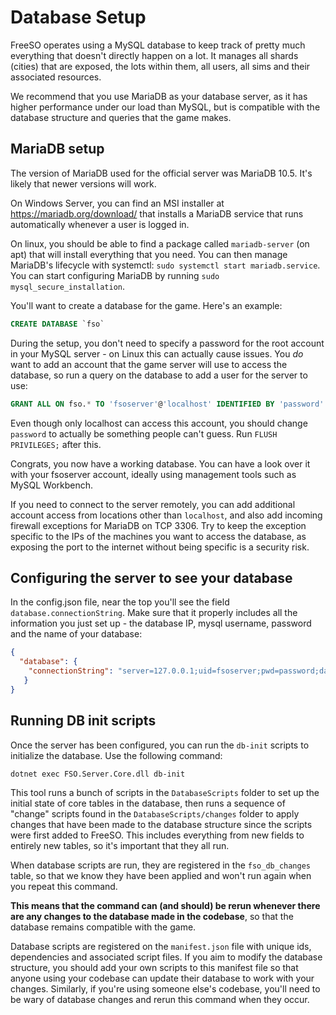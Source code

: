 # Database Setup

FreeSO operates using a MySQL database to keep track of pretty much everything that doesn't directly happen on a lot. It manages all shards (cities) that are exposed, the lots within them, all users, all sims and their associated resources.

We recommend that you use MariaDB as your database server, as it has higher performance under our load than MySQL, but is compatible with the database structure and queries that the game makes.

## MariaDB setup

The version of MariaDB used for the official server was MariaDB 10.5. It's likely that newer versions will work.

On Windows Server, you can find an MSI installer at https://mariadb.org/download/ that installs a MariaDB service that runs automatically whenever a user is logged in.

On linux, you should be able to find a package called `mariadb-server` (on apt) that will install everything that you need. You can then manage MariaDB's lifecycle with systemctl: `sudo systemctl start mariadb.service`. You can start configuring MariaDB by running `sudo mysql_secure_installation`.

You'll want to create a database for the game. Here's an example:

```sql
CREATE DATABASE `fso`
```

During the setup, you don't need to specify a password for the root account in your MySQL server - on Linux this can actually cause issues. You _do_ want to add an account that the game server will use to access the database, so run a query on the database to add a user for the server to use:

```sql
GRANT ALL ON fso.* TO 'fsoserver'@'localhost' IDENTIFIED BY 'password' WITH GRANT OPTION;
```

Even though only localhost can access this account, you should change `password` to actually be something people can't guess. Run `FLUSH PRIVILEGES;` after this.

Congrats, you now have a working database. You can have a look over it with your fsoserver account, ideally using management tools such as MySQL Workbench.

If you need to connect to the server remotely, you can add additional account access from locations other than `localhost`, and also add incoming firewall exceptions for MariaDB on TCP 3306. Try to keep the exception specific to the IPs of the machines you want to access the database, as exposing the port to the internet without being specific is a security risk.

## Configuring the server to see your database

In the config.json file, near the top you'll see the field `database.connectionString`. Make sure that it properly includes all the information you just set up - the database IP, mysql username, password and the name of your database:

```json
{
  "database": {
	"connectionString": "server=127.0.0.1;uid=fsoserver;pwd=password;database=fso;"
   }
}
```

## Running DB init scripts

Once the server has been configured, you can run the `db-init` scripts to initialize the database. Use the following command:

`dotnet exec FSO.Server.Core.dll db-init`

This tool runs a bunch of scripts in the `DatabaseScripts` folder to set up the initial state of core tables in the database, then runs a sequence of "change" scripts found in the `DatabaseScripts/changes` folder to apply changes that have been made to the database structure since the scripts were first added to FreeSO. This includes everything from new fields to entirely new tables, so it's important that they all run.

When database scripts are run, they are registered in the `fso_db_changes` table, so that we know they have been applied and won't run again when you repeat this command. 

**This means that the command can (and should) be rerun whenever there are any changes to the database made in the codebase**, so that the database remains compatible with the game.

Database scripts are registered on the `manifest.json` file with unique ids, dependencies and associated script files. If you aim to modify the database structure, you should add your own scripts to this manifest file so that anyone using your codebase can update their database to work with your changes. Similarly, if you're using someone else's codebase, you'll need to be wary of database changes and rerun this command when they occur.

